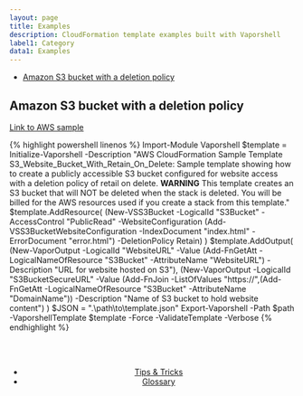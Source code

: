 ```yaml
---
layout: page
title: Examples
description: CloudFormation template examples built with Vaporshell
label1: Category
data1: Examples
---
```

<!-- TOC -->

- [Amazon S3 bucket with a deletion policy](#amazon-s3-bucket-with-a-deletion-policy)

<!-- /TOC -->
## Amazon S3 bucket with a deletion policy 

[Link to AWS sample](https://s3-us-west-1.amazonaws.com/cloudformation-templates-us-west-1/S3_Website_Bucket_With_Retain_On_Delete.template)

{% highlight powershell linenos %}
Import-Module Vaporshell
$template = Initialize-Vaporshell -Description "AWS CloudFormation Sample Template S3_Website_Bucket_With_Retain_On_Delete: Sample template showing how to create a publicly accessible S3 bucket configured for website access with a deletion policy of retail on delete. **WARNING** This template creates an S3 bucket that will NOT be deleted when the stack is deleted. You will be billed for the AWS resources used if you create a stack from this template."
$template.AddResource( (New-VSS3Bucket -LogicalId "S3Bucket" -AccessControl "PublicRead" -WebsiteConfiguration (Add-VSS3BucketWebsiteConfiguration -IndexDocument "index.html" -ErrorDocument "error.html") -DeletionPolicy Retain) )
$template.AddOutput(
    (New-VaporOutput -LogicalId "WebsiteURL" -Value (Add-FnGetAtt -LogicalNameOfResource "S3Bucket" -AttributeName "WebsiteURL") -Description "URL for website hosted on S3"),
    (New-VaporOutput -LogicalId "S3BucketSecureURL" -Value (Add-FnJoin -ListOfValues "https://",(Add-FnGetAtt -LogicalNameOfResource "S3Bucket" -AttributeName "DomainName")) -Description "Name of S3 bucket to hold website content")
)
$JSON = ".\path\to\template.json"
Export-Vaporshell -Path $path -VaporshellTemplate $template -Force -ValidateTemplate -Verbose
{% endhighlight %}



<br />
<br />
<center>
    <ul class="actions">
        <li><a href="{{ "/docs/tips" | prepend: site.url }}" class="button fit"><i class="fa fa-chevron-left"></i> Tips & Tricks</a></li>
        <li><a href="{{ "/docs/glossary" | prepend: site.url }}" class="button special fit"><i class="fa fa-chevron-right"></i> Glossary</a></li>
    </ul>
</center>